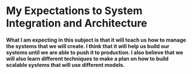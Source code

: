 # My Expectations to System Integration and Architecture

#### What I am expecting in this subject is that it will teach us how to manage the systems that we will create. I think that it will help us build our systems until we are able to push it to production. I also believe that we will also learn different techniques to make a plan on how to build scalable systems that will use different models.
#### 
